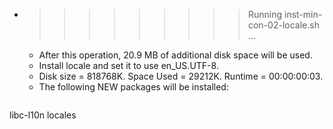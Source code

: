 * >>>>>>>>> Running inst-min-con-02-locale.sh ...
  * After this operation, 20.9 MB of additional disk space will be used.
  * Install locale and set it to use en_US.UTF-8.
  * Disk size = 818768K. Space Used = 29212K. Runtime = 00:00:00:03.
  * The following NEW packages will be installed:
  ```bash
libc-l10n locales
  ```
